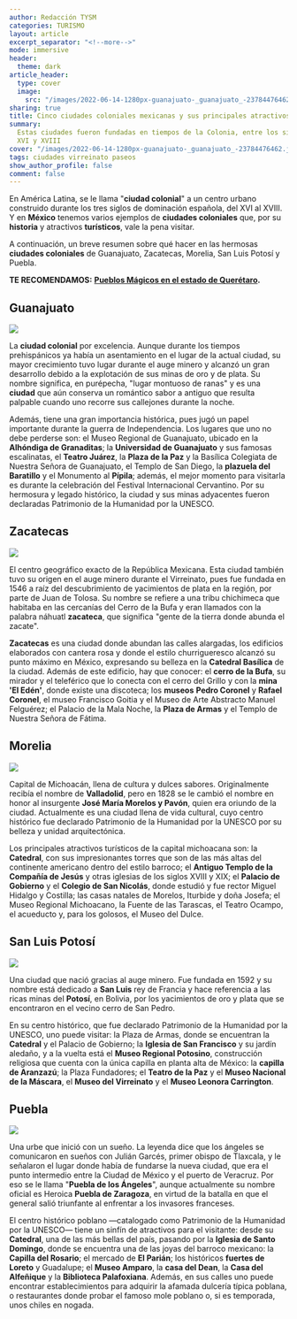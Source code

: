 ```yaml
---
author: Redacción TYSM
categories: TURISMO
layout: article
excerpt_separator: "<!--more-->"
mode: immersive
header:
  theme: dark
article_header:
  type: cover
  image:
    src: "/images/2022-06-14-1280px-guanajuato-_guanajuato_-23784476462.jpeg"
sharing: true
title: Cinco ciudades coloniales mexicanas y sus principales atractivos
summary:
  Estas ciudades fueron fundadas en tiempos de la Colonia, entre los siglos
  XVI y XVIII
cover: "/images/2022-06-14-1280px-guanajuato-_guanajuato_-23784476462.jpeg"
tags: ciudades virreinato paseos
show_author_profile: false
comment: false
---
```


En América Latina, se le llama "**ciudad colonial**" a un centro urbano construido durante los tres siglos de dominación española, del XVI al XVIII. Y en **México** tenemos varios ejemplos de **ciudades coloniales** que, por su **historia** y atractivos **turísticos**, vale la pena visitar.

A continuación, un breve resumen sobre qué hacer en las hermosas **ciudades coloniales** de Guanajuato, Zacatecas, Morelia, San Luis Potosí y Puebla.

**TE RECOMENDAMOS:** [**Pueblos Mágicos en el estado de Querétaro**](https://blog.tonoysumariachi.com/turismo/2022/11/04/pueblos-magicos-en-el-estado-de-queretaro.html)**.**

## Guanajuato

![](https://upload.wikimedia.org/wikipedia/commons/thumb/9/9d/Teatro_Juarez%2C_Guanajuato.jpg/1024px-Teatro_Juarez%2C_Guanajuato.jpg)

La **ciudad colonial** por excelencia. Aunque durante los tiempos prehispánicos ya había un asentamiento en el lugar de la actual ciudad, su mayor crecimiento tuvo lugar durante el auge minero y alcanzó un gran desarrollo debido a la explotación de sus minas de oro y de plata. Su nombre significa, en purépecha, "lugar montuoso de ranas" y es una **ciudad** que aún conserva un romántico sabor a antiguo que resulta palpable cuando uno recorre sus callejones durante la noche.

Además, tiene una gran importancia histórica, pues jugó un papel importante durante la guerra de Independencia. Los lugares que uno no debe perderse son: el Museo Regional de Guanajuato, ubicado en la **Alhóndiga de Granaditas**; la **Universidad de Guanajuato** y sus famosas escalinatas, el **Teatro Juárez**, la **Plaza de la Paz** y la Basílica Colegiata de Nuestra Señora de Guanajuato, el Templo de San Diego, la **plazuela del Baratillo** y el Monumento al **Pípila**; además, el mejor momento para visitarla es durante la celebración del Festival Internacional Cervantino. Por su hermosura y legado histórico, la ciudad y sus minas adyacentes fueron declaradas Patrimonio de la Humanidad por la UNESCO.

## Zacatecas

![](https://upload.wikimedia.org/wikipedia/commons/thumb/a/a1/CISOL_2017_-_43.jpg/1024px-CISOL_2017_-_43.jpg)

El centro geográfico exacto de la República Mexicana. Esta ciudad también tuvo su origen en el auge minero durante el Virreinato, pues fue fundada en 1546 a raíz del descubrimiento de yacimientos de plata en la región, por parte de Juan de Tolosa. Su nombre se refiere a una tribu chichimeca que habitaba en las cercanías del Cerro de la Bufa y eran llamados con la palabra náhuatl **zacateca**, que significa "gente de la tierra donde abunda el zacate".

**Zacatecas** es una ciudad donde abundan las calles alargadas, los edificios elaborados con cantera rosa y donde el estilo churrigueresco alcanzó su punto máximo en México, expresando su belleza en la **Catedral Basílica** de la ciudad. Además de este edificio, hay que conocer: el **cerro de la Bufa**, su mirador y el teleférico que lo conecta con el cerro del Grillo y con la **mina 'El Edén'**, donde existe una discoteca; los **museos** **Pedro Coronel** y **Rafael Coronel**, el museo Francisco Goitia y el Museo de Arte Abstracto Manuel Felguérez; el Palacio de la Mala Noche, la **Plaza de Armas** y el Templo de Nuestra Señora de Fátima.

## Morelia

![](https://upload.wikimedia.org/wikipedia/commons/thumb/d/d2/Catedral_de_Morelia_vista_de_noche.jpg/768px-Catedral_de_Morelia_vista_de_noche.jpg)

Capital de Michoacán, llena de cultura y dulces sabores. Originalmente recibía el nombre de **Valladolid**, pero en 1828 se le cambió el nombre en honor al insurgente **José María Morelos y Pavón**, quien era oriundo de la ciudad. Actualmente es una ciudad llena de vida cultural, cuyo centro histórico fue declarado Patrimonio de la Humanidad por la UNESCO por su belleza y unidad arquitectónica.

Los principales atractivos turísticos de la capital michoacana son: la **Catedral**, con sus impresionantes torres que son de las más altas del continente americano dentro del estilo barroco; el **Antiguo Templo de la Compañía de Jesús** y otras iglesias de los siglos XVIII y XIX; el **Palacio de Gobierno** y el **Colegio de San Nicolás**, donde estudió y fue rector Miguel Hidalgo y Costilla; las casas natales de Morelos, Iturbide y doña Josefa; el Museo Regional Michoacano, la Fuente de las Tarascas, el Teatro Ocampo, el acueducto y, para los golosos, el Museo del Dulce.

## San Luis Potosí

![](https://upload.wikimedia.org/wikipedia/commons/thumb/d/de/Catedral_SLP_cielo.jpg/1024px-Catedral_SLP_cielo.jpg)

Una ciudad que nació gracias al auge minero. Fue fundada en 1592 y su nombre está dedicado a **San Luis** rey de Francia y hace referencia a las ricas minas del **Potosí**, en Bolivia, por los yacimientos de oro y plata que se encontraron en el vecino cerro de San Pedro.

En su centro histórico, que fue declarado Patrimonio de la Humanidad por la UNESCO, uno puede visitar: la Plaza de Armas, donde se encuentran la **Catedral** y el Palacio de Gobierno; la **Iglesia de San Francisco** y su jardín aledaño, y a la vuelta está el **Museo Regional Potosino**, construcción religiosa que cuenta con la única capilla en planta alta de México: la **capilla de Aranzazú**; la Plaza Fundadores; el **Teatro de la Paz** y el **Museo Nacional de la Máscara**, el **Museo del Virreinato** y el **Museo Leonora Carrington**.

## Puebla

![](https://upload.wikimedia.org/wikipedia/commons/thumb/8/8a/Catedral_de_Puebla%2C_M%C3%A9xico%2C_2013-10-11%2C_DD_15.JPG/793px-Catedral_de_Puebla%2C_M%C3%A9xico%2C_2013-10-11%2C_DD_15.JPG)

Una urbe que inició con un sueño. La leyenda dice que los ángeles se comunicaron en sueños con Julián Garcés, primer obispo de Tlaxcala, y le señalaron el lugar donde había de fundarse la nueva ciudad, que era el punto intermedio entre la Ciudad de México y el puerto de Veracruz. Por eso se le llama "**Puebla de los Ángeles**", aunque actualmente su nombre oficial es Heroica **Puebla de Zaragoza**, en virtud de la batalla en que el general salió triunfante al enfrentar a los invasores franceses.

El centro histórico poblano —catalogado como Patrimonio de la Humanidad por la UNESCO— tiene un sinfín de atractivos para el visitante: desde su **Catedral**, una de las más bellas del país, pasando por la **Iglesia de Santo Domingo**, donde se encuentra una de las joyas del barroco mexicano: la **Capilla del Rosario**; el mercado de **El Parián**; los históricos **fuertes de Loreto** y Guadalupe; el **Museo Amparo**, la **casa del Dean**, la **Casa del Alfeñique** y la **Biblioteca Palafoxiana**. Además, en sus calles uno puede encontrar establecimientos para adquirir la afamada dulcería típica poblana, o restaurantes donde probar el famoso mole poblano o, si es temporada, unos chiles en nogada.

